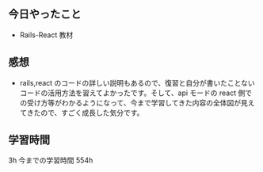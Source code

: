 ## 今日やったこと

- Rails-React 教材

## 感想

- rails,react のコードの詳しい説明もあるので、復習と自分が書いたことないコードの活用方法を習えてよかったです。そして、api モードの react 側での受け方等がわかるようになって、今まで学習してきた内容の全体図が見えてきたので、すごく成長した気分です。

## 学習時間

3h
今までの学習時間 554h
